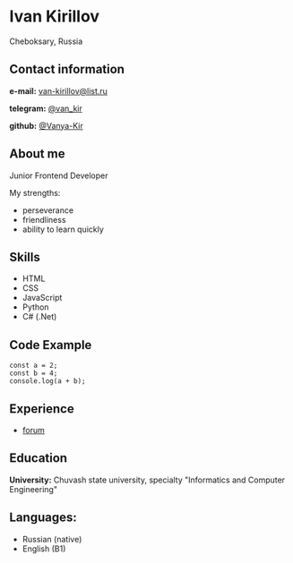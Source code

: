 # Ivan Kirillov

Cheboksary, Russia

## Contact information

**e-mail:** van-kirillov@list.ru

**telegram:** [@van_kir](https://t-do.ru/van_kir)

**github:** [@Vanya-Kir](https://github.com/Vanya-Kir)

## About me

Junior Frontend Developer

My strengths:

-   perseverance
-   friendliness
-   ability to learn quickly

## Skills

-   HTML
-   CSS
-   JavaScript
-   Python
-   C# (.Net)

## Code Example

```
const a = 2;
const b = 4;
console.log(a + b);
```

## Experience

-   [forum](https://github.com/mzkntv/forum)

## Education

**University:** Chuvash state university, specialty "Informatics and Computer Engineering"

## Languages:

-   Russian (native)
-   English (B1)
